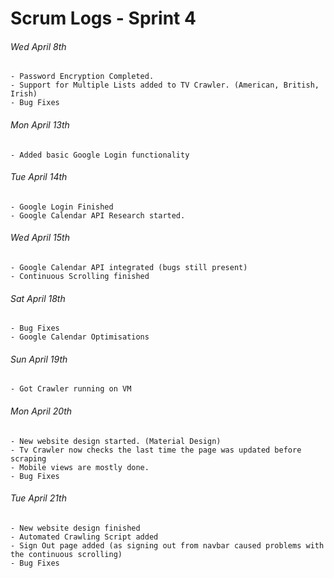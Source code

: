 # Scrum Logs - Sprint 4 #

###### Wed April 8th
    - Password Encryption Completed.
	- Support for Multiple Lists added to TV Crawler. (American, British, Irish)
	- Bug Fixes

###### Mon April 13th
    - Added basic Google Login functionality

###### Tue April 14th
    - Google Login Finished
	- Google Calendar API Research started.

###### Wed April 15th
    - Google Calendar API integrated (bugs still present)
	- Continuous Scrolling finished

###### Sat April 18th
    - Bug Fixes
	- Google Calendar Optimisations

###### Sun April 19th
    - Got Crawler running on VM

###### Mon April 20th
    - New website design started. (Material Design)
	- Tv Crawler now checks the last time the page was updated before scraping
	- Mobile views are mostly done.
	- Bug Fixes

###### Tue April 21th
    - New website design finished
	- Automated Crawling Script added
	- Sign Out page added (as signing out from navbar caused problems with the continuous scrolling)
	- Bug Fixes